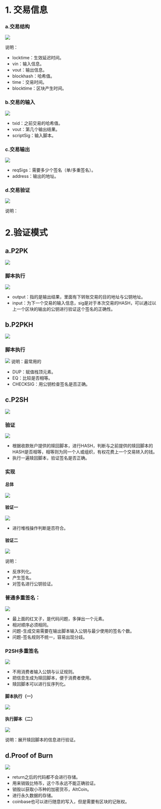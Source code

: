 # 1. 交易信息

### a.交易结构
![](../pic/Pasted%20image%2020240722222013.png)


说明：
- locktime：生效延迟时间。
- vin：输入信息。
- vout：输出信息。
- blockhash：哈希值。
- time：交易时间。
- blocktime：区块产生时间。
### b.交易的输入
![](../pic/Pasted%20image%2020240722222428.png)

- txid：之前交易的哈希值。
- vout：第几个输出结果。
- scriptSig：输入脚本。

### c.交易输出
![](../pic/Pasted%20image%2020240722222713.png)


- reqSigs：需要多少个签名（单/多重签名）。
- address：输出的地址。

### d.交易验证
![](../pic/Pasted%20image%2020240722223019.png)

说明：


# 2.验证模式

## a.P2PK
![](../pic/Pasted%20image%2020240722223640.png)

### 脚本执行
![](../pic/Pasted%20image%2020240722225652.png)
- output：指的是输出结果，里面有下转账交易的目的地址与公钥地址。
- input：为下一个交易的输入信息，sig是对于本次交易的HASH，可以通过以上一个区块的输出的公钥进行验证这个签名的正确性。

## b.P2PKH
![](../pic/Pasted%20image%2020240722224300.png)

### 脚本执行
![](../pic/Pasted%20image%2020240722225844.png)
说明：最常用的
- DUP：赋值栈顶元素。
- EQ：比较是否相等。
- CHECKSIG：用公钥检查签名是否正确。


## c.P2SH
![](../pic/Pasted%20image%2020240722230237.png)

### 验证
![](../pic/Pasted%20image%2020240722230403.png)


- 根据收款账户提供的赎回脚本，进行HASH，判断与之前提供的赎回脚本的HASH是否相等，相等则为同一个人或组织，有权花费上一个交易转入的钱。
- 执行一遍赎回脚本，验证签名是否正确。

### 实现

#### 总体
![](../pic/Pasted%20image%2020240722230911.png)

#### 验证一
![](../pic/Pasted%20image%2020240722231217.png)

- 进行堆栈操作判断是否符合。
#### 验证二
![](../pic/Pasted%20image%2020240722231356.png)

说明：
- 反序列化。
- 产生签名。
- 对签名进行公钥验证。

### 普通多重签名：
![](../pic/Pasted%20image%2020240722231809.png)

- 最上面的红叉子，是代码问题，多弹出一个元素。
- 相对顺序必须相同。
- 问题-生成交易需要在输出脚本输入公钥与最少使用的签名个数。
- 问题-签名规则不统一，容易出现分歧。

### P2SH多重签名
![](../pic/Pasted%20image%2020240722232336.png)


- 不用消费者输入公钥与认证规则。
- 把信息生成为赎回脚本，便于消费者使用。
- 赎回脚本可以进行反序列化。

#### 脚本执行（一）
![](../pic/Pasted%20image%2020240722232612.png)


#### 执行脚本（二）
![](../pic/Pasted%20image%2020240722232738.png)

说明：展开赎回脚本的信息进行验证。

## d.Proof of Burn
![](../pic/Pasted%20image%2020240722233216.png)

- return之后的代码都不会进行存储。
-  用来销毁比特币，这个币永远不能正确验证。
- 销毁以获取小币种的加密货币，AltCoin。
- 进行永久数据的存储。
- coinbase也可以进行随意的写入，但是需要有区块的记账权。